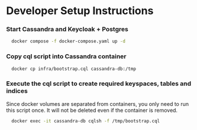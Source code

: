# Developer Setup Instructions
### Start Cassandra and Keycloak + Postgres
```bash
  docker compose -f docker-compose.yaml up -d
```
### Copy cql script into Cassandra container
```bash
  docker cp infra/bootstrap.cql cassandra-db:/tmp
```
### Execute the cql script to create required keyspaces, tables and indices
Since docker volumes are separated from containers, you only need to run this script once. It will not be deleted even if the container is removed.
```bash
  docker exec -it cassandra-db cqlsh -f /tmp/bootstrap.cql
```

